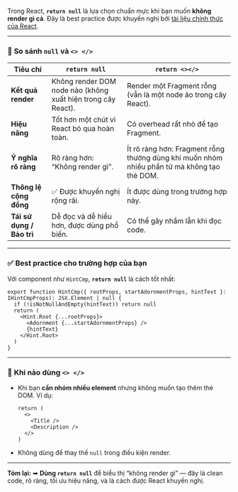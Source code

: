 Trong React, **`return null`** là lựa chọn chuẩn mực khi bạn muốn **không render gì cả**. Đây là best practice được khuyến nghị bởi [tài liệu chính thức của React](https://react.dev/learn/conditional-rendering#returning-null).

---

### 🔎 **So sánh `null` và `<> </>`**

| Tiêu chí                  | `return null`                                                | `return <></>`                                                                              |
| ------------------------- | ------------------------------------------------------------ | ------------------------------------------------------------------------------------------- |
| **Kết quả render**        | Không render DOM node nào (không xuất hiện trong cây React). | Render một Fragment rỗng (vẫn là một node ảo trong cây React).                              |
| **Hiệu năng**             | Tốt hơn một chút vì React bỏ qua hoàn toàn.                  | Có overhead rất nhỏ để tạo Fragment.                                                        |
| **Ý nghĩa rõ ràng**       | Rõ ràng hơn: “Không render gì”.                              | Ít rõ ràng hơn: Fragment rỗng thường dùng khi muốn nhóm nhiều phần tử mà không tạo thẻ DOM. |
| **Thông lệ cộng đồng**    | ✅ Được khuyến nghị rộng rãi.                                 | Ít được dùng trong trường hợp này.                                                          |
| **Tái sử dụng / Bảo trì** | Dễ đọc và dễ hiểu hơn, được dùng phổ biến.                   | Có thể gây nhầm lẫn khi đọc code.                                                           |

---

### ✅ **Best practice cho trường hợp của bạn**

Với component như `HintCmp`, **`return null`** là cách tốt nhất:

```tsx
export function HintCmp({ rootProps, startAdornmentProps, hintText }: IHintCmpProps): JSX.Element | null {
  if (!isNotNullAndEmpty(hintText)) return null
  return (
    <Hint.Root {...rootProps}>
      <Adornment {...startAdornmentProps} />
      {hintText}
    </Hint.Root>
  )
}
```

---

### 📌 **Khi nào dùng `<> </>`**

* Khi bạn **cần nhóm nhiều element** nhưng không muốn tạo thêm thẻ DOM.
  Ví dụ:

  ```tsx
  return (
    <>
      <Title />
      <Description />
    </>
  )
  ```
* Không dùng để thay thế `null` trong điều kiện render.

---

**Tóm lại:**
➡ **Dùng `return null`** để biểu thị “không render gì” — đây là clean code, rõ ràng, tối ưu hiệu năng, và là cách được React khuyến nghị.

